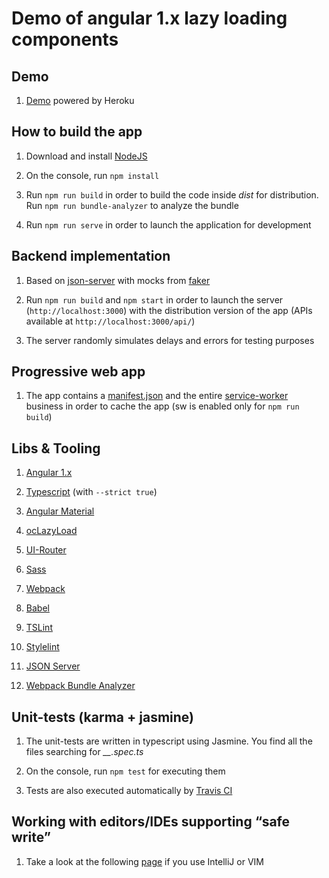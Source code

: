 Demo of angular 1.x lazy loading components
=========

## Demo 

1. [Demo](https://mc-angularjs-lazy-loading.herokuapp.com) powered by Heroku

## How to build the app

1. Download and install [NodeJS](https://nodejs.org/en/)

2. On the console, run ``npm install``

3. Run ``npm run build`` in order to build the code inside *dist* for distribution. Run `npm run bundle-analyzer` to analyze the bundle 

4. Run ``npm run serve`` in order to launch the application for development 
 
## Backend implementation 

1. Based on [json-server](https://github.com/typicode/json-server) with mocks from [faker](https://github.com/Marak/faker.js) 

2. Run ``npm run build`` and ``npm start`` in order to launch the server (``http://localhost:3000``) with the distribution version of the app (APIs available at `http://localhost:3000/api/`) 

3. The server randomly simulates delays and errors for testing purposes

## Progressive web app 

1. The app contains a [manifest.json](https://developers.google.com/web/fundamentals/engage-and-retain/web-app-manifest/) and the entire [service-worker](https://developers.google.com/web/fundamentals/getting-started/primers/service-workers) business in order to cache the app (sw is enabled only for ``npm run build``)

## Libs & Tooling

1. [Angular 1.x](https://angularjs.org/)

2. [Typescript](https://www.typescriptlang.org/) (with ``--strict true``) 

3. [Angular Material](https://material.angularjs.org/latest/) 

4. [ocLazyLoad](https://oclazyload.readme.io/)

5. [UI-Router](https://ui-router.github.io/) 

6. [Sass](http://sass-lang.com/) 

7. [Webpack](https://webpack.js.org/) 

8. [Babel](https://babeljs.io/) 

9. [TSLint](https://palantir.github.io/tslint/) 

10. [Stylelint](https://stylelint.io/) 

11. [JSON Server](https://github.com/typicode/json-server) 

12. [Webpack Bundle Analyzer](https://github.com/webpack-contrib/webpack-bundle-analyzer) 

## Unit-tests (karma + jasmine)

1. The unit-tests are written in typescript using Jasmine. You find all the files searching for *__.spec.ts*
 
2. On the console, run ``npm test`` for executing them 

3. Tests are also executed automatically by [Travis CI](https://travis-ci.com/)

## Working with editors/IDEs supporting “safe write”

1. Take a look at the following [page](https://webpack.github.io/docs/webpack-dev-server.html#working-with-editors-ides-supporting-safe-write) if you use IntelliJ or VIM 
